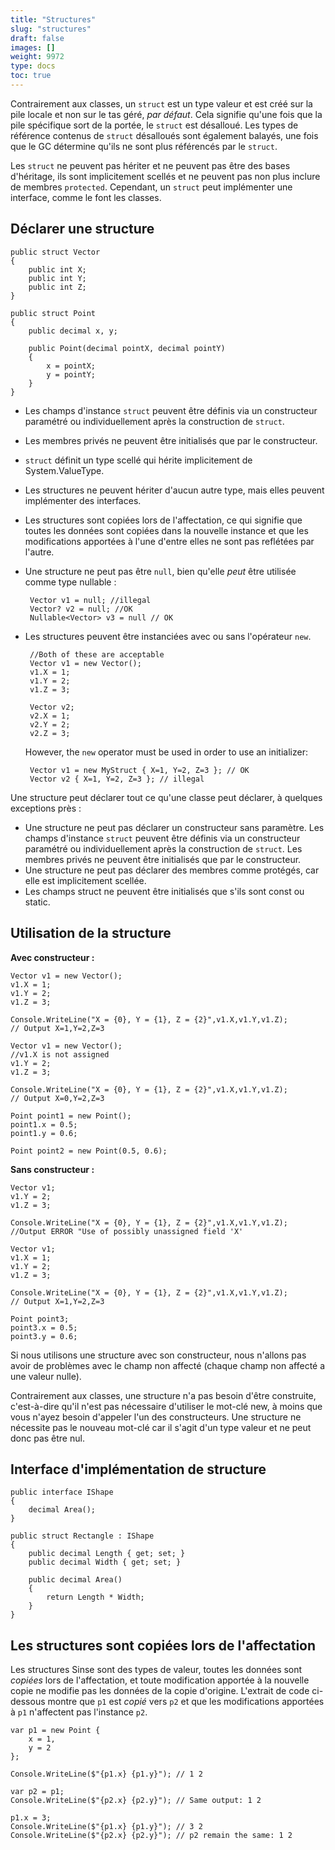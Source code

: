 ```yaml
---
title: "Structures"
slug: "structures"
draft: false
images: []
weight: 9972
type: docs
toc: true
---
```


Contrairement aux classes, un `struct` est un type valeur et est créé sur la pile locale et non sur le tas géré, *par défaut*. Cela signifie qu'une fois que la pile spécifique sort de la portée, le `struct` est désalloué. Les types de référence contenus de `struct` désalloués sont également balayés, une fois que le GC détermine qu'ils ne sont plus référencés par le `struct`.

Les `struct` ne peuvent pas hériter et ne peuvent pas être des bases d'héritage, ils sont implicitement scellés et ne peuvent pas non plus inclure de membres `protected`. Cependant, un `struct` peut implémenter une interface, comme le font les classes.

## Déclarer une structure
    public struct Vector 
    {
        public int X;
        public int Y;
        public int Z;
    }

    public struct Point
    {
        public decimal x, y;
        
        public Point(decimal pointX, decimal pointY)
        {
            x = pointX;
            y = pointY;
        }
    }

- Les champs d'instance `struct` peuvent être définis via un constructeur paramétré ou individuellement après la construction de `struct`.
- Les membres privés ne peuvent être initialisés que par le constructeur.
- `struct` définit un type scellé qui hérite implicitement de System.ValueType.
- Les structures ne peuvent hériter d'aucun autre type, mais elles peuvent implémenter des interfaces.
- Les structures sont copiées lors de l'affectation, ce qui signifie que toutes les données sont copiées dans la nouvelle instance et que les modifications apportées à l'une d'entre elles ne sont pas reflétées par l'autre.
- Une structure ne peut pas être `null`, bien qu'elle *peut* être utilisée comme type nullable :

       Vector v1 = null; //illegal
       Vector? v2 = null; //OK
       Nullable<Vector> v3 = null // OK

- Les structures peuvent être instanciées avec ou sans l'opérateur `new`.

       //Both of these are acceptable
       Vector v1 = new Vector();
       v1.X = 1;
       v1.Y = 2;
       v1.Z = 3;
    
       Vector v2;
       v2.X = 1;
       v2.Y = 2;
       v2.Z = 3;

    However, the `new` operator must be used in order to use an initializer:

       Vector v1 = new MyStruct { X=1, Y=2, Z=3 }; // OK
       Vector v2 { X=1, Y=2, Z=3 }; // illegal

Une structure peut déclarer tout ce qu'une classe peut déclarer, à quelques exceptions près :
- Une structure ne peut pas déclarer un constructeur sans paramètre. Les champs d'instance `struct` peuvent être définis via un constructeur paramétré ou individuellement après la construction de `struct`. Les membres privés ne peuvent être initialisés que par le constructeur.
- Une structure ne peut pas déclarer des membres comme protégés, car elle est implicitement scellée.
- Les champs struct ne peuvent être initialisés que s'ils sont const ou static.

## Utilisation de la structure
**Avec constructeur :**

    Vector v1 = new Vector();
    v1.X = 1;
    v1.Y = 2;
    v1.Z = 3;
    
    Console.WriteLine("X = {0}, Y = {1}, Z = {2}",v1.X,v1.Y,v1.Z);
    // Output X=1,Y=2,Z=3

    Vector v1 = new Vector();
    //v1.X is not assigned
    v1.Y = 2;
    v1.Z = 3;
    
    Console.WriteLine("X = {0}, Y = {1}, Z = {2}",v1.X,v1.Y,v1.Z);
    // Output X=0,Y=2,Z=3

    Point point1 = new Point();
    point1.x = 0.5;
    point1.y = 0.6;
    
    Point point2 = new Point(0.5, 0.6);

**Sans constructeur :**

    Vector v1;
    v1.Y = 2;
    v1.Z = 3;
    
    Console.WriteLine("X = {0}, Y = {1}, Z = {2}",v1.X,v1.Y,v1.Z);
    //Output ERROR "Use of possibly unassigned field 'X'

    Vector v1;
    v1.X = 1;
    v1.Y = 2;
    v1.Z = 3;
    
    Console.WriteLine("X = {0}, Y = {1}, Z = {2}",v1.X,v1.Y,v1.Z);
    // Output X=1,Y=2,Z=3

    Point point3;
    point3.x = 0.5;
    point3.y = 0.6;

Si nous utilisons une structure avec son constructeur, nous n'allons pas avoir de problèmes avec le champ non affecté (chaque champ non affecté a une valeur nulle).

Contrairement aux classes, une structure n'a pas besoin d'être construite, c'est-à-dire qu'il n'est pas nécessaire d'utiliser le mot-clé new, à moins que vous n'ayez besoin d'appeler l'un des constructeurs. Une structure ne nécessite pas le nouveau mot-clé car il s'agit d'un type valeur et ne peut donc pas être nul.

## Interface d'implémentation de structure
    public interface IShape
    {
        decimal Area();
    }
    
    public struct Rectangle : IShape
    {
        public decimal Length { get; set; }
        public decimal Width { get; set; }
    
        public decimal Area()
        {
            return Length * Width;
        }
    }

## Les structures sont copiées lors de l'affectation
Les structures Sinse sont des types de valeur, toutes les données sont _copiées_ lors de l'affectation, et toute modification apportée à la nouvelle copie ne modifie pas les données de la copie d'origine. L'extrait de code ci-dessous montre que `p1` est _copié_ vers `p2` et que les modifications apportées à `p1` n'affectent pas l'instance `p2`.

    var p1 = new Point {
        x = 1,
        y = 2
    };
    
    Console.WriteLine($"{p1.x} {p1.y}"); // 1 2
    
    var p2 = p1;
    Console.WriteLine($"{p2.x} {p2.y}"); // Same output: 1 2
    
    p1.x = 3;
    Console.WriteLine($"{p1.x} {p1.y}"); // 3 2
    Console.WriteLine($"{p2.x} {p2.y}"); // p2 remain the same: 1 2

